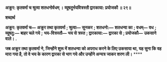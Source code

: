 **अक्रूर: कृतवर्मा च श्रुत्वा शतधनोर्वधम् ।** **व्यूषतुर्भयवित्रस्तौ द्वारकाया: प्रयोजकौ ॥ २९॥** 

**शब्दार्थ** 

**अक्रूर: कृतवर्मा च—** **अक्रूर तथा कृतवर्मा** **; श्रुत्वा—** **सुनकर** **; शतधनो:—** **शतधन्वा का** **; वधम्—** **वध** **; व्यूषतु:—** **बाहर चले गये** **;** **भय-वित्रस्तौ—** **भय से त्रस्त** **; द्वारकाया:—** **द्वारका से** **; प्रयोजकौ—** **उकसाने वाले।** **.** 

**जब अक्रूर तथा कृतवर्मा ने, जिन्होंने शुरू में शतधन्वा को अपराध करने के लिए उकसाया** **था, यह सुना कि वह मारा गया है, तो वे भय के कारण द्वारका से भाग गये और उन्होंने अन्यत्र** **जाकर शरण ली।** **** 
